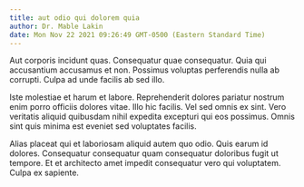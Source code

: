 ```yaml
---
title: aut odio qui dolorem quia
author: Dr. Mable Lakin
date: Mon Nov 22 2021 09:26:49 GMT-0500 (Eastern Standard Time)
---
```

Aut corporis incidunt quas. Consequatur quae consequatur. Quia qui accusantium accusamus et non. Possimus voluptas perferendis nulla ab corrupti. Culpa ad unde facilis ab sed illo.

 Iste molestiae et harum et labore. Reprehenderit dolores pariatur nostrum enim porro officiis dolores vitae. Illo hic facilis. Vel sed omnis ex sint. Vero veritatis aliquid quibusdam nihil expedita excepturi qui eos possimus. Omnis sint quis minima est eveniet sed voluptates facilis.

 Alias placeat qui et laboriosam aliquid autem quo odio. Quis earum id dolores. Consequatur consequatur quam consequatur doloribus fugit ut tempore. Et et architecto amet impedit consequatur vero qui voluptatem. Culpa ex sapiente.